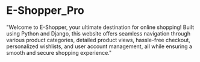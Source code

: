 # E-Shopper_Pro
"Welcome to E-Shopper, your ultimate destination for online shopping! Built using Python and Django, this website offers seamless navigation through various product categories, detailed product views, hassle-free checkout, personalized wishlists, and user account management, all while ensuring a smooth and secure shopping experience."
